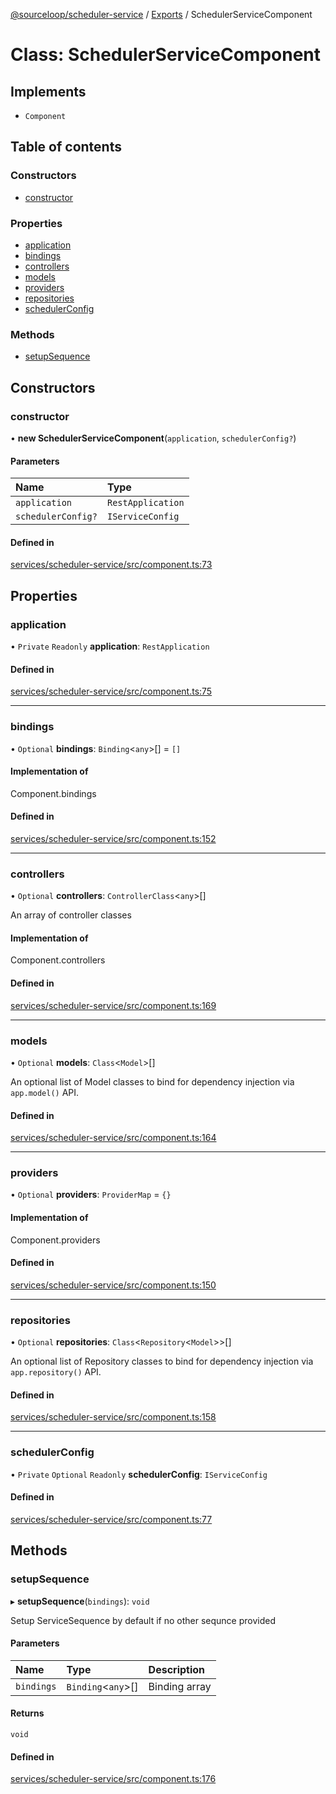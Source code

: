 [@sourceloop/scheduler-service](../README.md) / [Exports](../modules.md) / SchedulerServiceComponent

# Class: SchedulerServiceComponent

## Implements

- `Component`

## Table of contents

### Constructors

- [constructor](SchedulerServiceComponent.md#constructor)

### Properties

- [application](SchedulerServiceComponent.md#application)
- [bindings](SchedulerServiceComponent.md#bindings)
- [controllers](SchedulerServiceComponent.md#controllers)
- [models](SchedulerServiceComponent.md#models)
- [providers](SchedulerServiceComponent.md#providers)
- [repositories](SchedulerServiceComponent.md#repositories)
- [schedulerConfig](SchedulerServiceComponent.md#schedulerconfig)

### Methods

- [setupSequence](SchedulerServiceComponent.md#setupsequence)

## Constructors

### constructor

• **new SchedulerServiceComponent**(`application`, `schedulerConfig?`)

#### Parameters

| Name | Type |
| :------ | :------ |
| `application` | `RestApplication` |
| `schedulerConfig?` | `IServiceConfig` |

#### Defined in

[services/scheduler-service/src/component.ts:73](https://github.com/codeweb05/repo1/blob/a4cf318/services/scheduler-service/src/component.ts#L73)

## Properties

### application

• `Private` `Readonly` **application**: `RestApplication`

#### Defined in

[services/scheduler-service/src/component.ts:75](https://github.com/codeweb05/repo1/blob/a4cf318/services/scheduler-service/src/component.ts#L75)

___

### bindings

• `Optional` **bindings**: `Binding`<`any`\>[] = `[]`

#### Implementation of

Component.bindings

#### Defined in

[services/scheduler-service/src/component.ts:152](https://github.com/codeweb05/repo1/blob/a4cf318/services/scheduler-service/src/component.ts#L152)

___

### controllers

• `Optional` **controllers**: `ControllerClass`<`any`\>[]

An array of controller classes

#### Implementation of

Component.controllers

#### Defined in

[services/scheduler-service/src/component.ts:169](https://github.com/codeweb05/repo1/blob/a4cf318/services/scheduler-service/src/component.ts#L169)

___

### models

• `Optional` **models**: `Class`<`Model`\>[]

An optional list of Model classes to bind for dependency injection
via `app.model()` API.

#### Defined in

[services/scheduler-service/src/component.ts:164](https://github.com/codeweb05/repo1/blob/a4cf318/services/scheduler-service/src/component.ts#L164)

___

### providers

• `Optional` **providers**: `ProviderMap` = `{}`

#### Implementation of

Component.providers

#### Defined in

[services/scheduler-service/src/component.ts:150](https://github.com/codeweb05/repo1/blob/a4cf318/services/scheduler-service/src/component.ts#L150)

___

### repositories

• `Optional` **repositories**: `Class`<`Repository`<`Model`\>\>[]

An optional list of Repository classes to bind for dependency injection
via `app.repository()` API.

#### Defined in

[services/scheduler-service/src/component.ts:158](https://github.com/codeweb05/repo1/blob/a4cf318/services/scheduler-service/src/component.ts#L158)

___

### schedulerConfig

• `Private` `Optional` `Readonly` **schedulerConfig**: `IServiceConfig`

#### Defined in

[services/scheduler-service/src/component.ts:77](https://github.com/codeweb05/repo1/blob/a4cf318/services/scheduler-service/src/component.ts#L77)

## Methods

### setupSequence

▸ **setupSequence**(`bindings`): `void`

Setup ServiceSequence by default if no other sequnce provided

#### Parameters

| Name | Type | Description |
| :------ | :------ | :------ |
| `bindings` | `Binding`<`any`\>[] | Binding array |

#### Returns

`void`

#### Defined in

[services/scheduler-service/src/component.ts:176](https://github.com/codeweb05/repo1/blob/a4cf318/services/scheduler-service/src/component.ts#L176)

